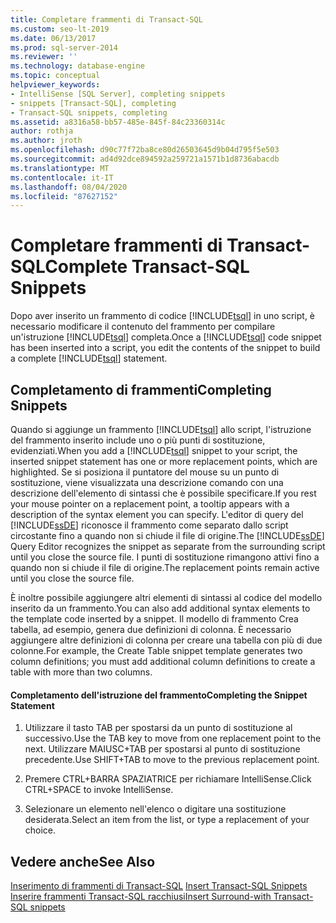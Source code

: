 ```yaml
---
title: Completare frammenti di Transact-SQL
ms.custom: seo-lt-2019
ms.date: 06/13/2017
ms.prod: sql-server-2014
ms.reviewer: ''
ms.technology: database-engine
ms.topic: conceptual
helpviewer_keywords:
- IntelliSense [SQL Server], completing snippets
- snippets [Transact-SQL], completing
- Transact-SQL snippets, completing
ms.assetid: a8316a58-bb57-485e-845f-84c23360314c
author: rothja
ms.author: jroth
ms.openlocfilehash: d90c77f72ba8ce80d26503645d9b04d795f5e503
ms.sourcegitcommit: ad4d92dce894592a259721a1571b1d8736abacdb
ms.translationtype: MT
ms.contentlocale: it-IT
ms.lasthandoff: 08/04/2020
ms.locfileid: "87627152"
---
```

# <a name="complete-transact-sql-snippets"></a><span data-ttu-id="9b07f-102">Completare frammenti di Transact-SQL</span><span class="sxs-lookup"><span data-stu-id="9b07f-102">Complete Transact-SQL Snippets</span></span>
  <span data-ttu-id="9b07f-103">Dopo aver inserito un frammento di codice [!INCLUDE[tsql](../../includes/tsql-md.md)] in uno script, è necessario modificare il contenuto del frammento per compilare un'istruzione [!INCLUDE[tsql](../../includes/tsql-md.md)] completa.</span><span class="sxs-lookup"><span data-stu-id="9b07f-103">Once a [!INCLUDE[tsql](../../includes/tsql-md.md)] code snippet has been inserted into a script, you edit the contents of the snippet to build a complete [!INCLUDE[tsql](../../includes/tsql-md.md)] statement.</span></span>  
  
## <a name="completing-snippets"></a><span data-ttu-id="9b07f-104">Completamento di frammenti</span><span class="sxs-lookup"><span data-stu-id="9b07f-104">Completing Snippets</span></span>  
 <span data-ttu-id="9b07f-105">Quando si aggiunge un frammento [!INCLUDE[tsql](../../includes/tsql-md.md)] allo script, l'istruzione del frammento inserito include uno o più punti di sostituzione, evidenziati.</span><span class="sxs-lookup"><span data-stu-id="9b07f-105">When you add a [!INCLUDE[tsql](../../includes/tsql-md.md)] snippet to your script, the inserted snippet statement has one or more replacement points, which are highlighted.</span></span> <span data-ttu-id="9b07f-106">Se si posiziona il puntatore del mouse su un punto di sostituzione, viene visualizzata una descrizione comando con una descrizione dell'elemento di sintassi che è possibile specificare.</span><span class="sxs-lookup"><span data-stu-id="9b07f-106">If you rest your mouse pointer on a replacement point, a tooltip appears with a description of the syntax element you can specify.</span></span> <span data-ttu-id="9b07f-107">L'editor di query del [!INCLUDE[ssDE](../../includes/ssde-md.md)] riconosce il frammento come separato dallo script circostante fino a quando non si chiude il file di origine.</span><span class="sxs-lookup"><span data-stu-id="9b07f-107">The [!INCLUDE[ssDE](../../includes/ssde-md.md)] Query Editor recognizes the snippet as separate from the surrounding script until you close the source file.</span></span> <span data-ttu-id="9b07f-108">I punti di sostituzione rimangono attivi fino a quando non si chiude il file di origine.</span><span class="sxs-lookup"><span data-stu-id="9b07f-108">The replacement points remain active until you close the source file.</span></span>  
  
 <span data-ttu-id="9b07f-109">È inoltre possibile aggiungere altri elementi di sintassi al codice del modello inserito da un frammento.</span><span class="sxs-lookup"><span data-stu-id="9b07f-109">You can also add additional syntax elements to the template code inserted by a snippet.</span></span> <span data-ttu-id="9b07f-110">Il modello di frammento Crea tabella, ad esempio, genera due definizioni di colonna. È necessario aggiungere altre definizioni di colonna per creare una tabella con più di due colonne.</span><span class="sxs-lookup"><span data-stu-id="9b07f-110">For example, the Create Table snippet template generates two column definitions; you must add additional column definitions to create a table with more than two columns.</span></span>  
  
#### <a name="completing-the-snippet-statement"></a><span data-ttu-id="9b07f-111">Completamento dell'istruzione del frammento</span><span class="sxs-lookup"><span data-stu-id="9b07f-111">Completing the Snippet Statement</span></span>  
  
1.  <span data-ttu-id="9b07f-112">Utilizzare il tasto TAB per spostarsi da un punto di sostituzione al successivo.</span><span class="sxs-lookup"><span data-stu-id="9b07f-112">Use the TAB key to move from one replacement point to the next.</span></span> <span data-ttu-id="9b07f-113">Utilizzare MAIUSC+TAB per spostarsi al punto di sostituzione precedente.</span><span class="sxs-lookup"><span data-stu-id="9b07f-113">Use SHIFT+TAB to move to the previous replacement point.</span></span>  
  
2.  <span data-ttu-id="9b07f-114">Premere CTRL+BARRA SPAZIATRICE per richiamare IntelliSense.</span><span class="sxs-lookup"><span data-stu-id="9b07f-114">Click CTRL+SPACE to invoke IntelliSense.</span></span>  
  
3.  <span data-ttu-id="9b07f-115">Selezionare un elemento nell'elenco o digitare una sostituzione desiderata.</span><span class="sxs-lookup"><span data-stu-id="9b07f-115">Select an item from the list, or type a replacement of your choice.</span></span>  
  
## <a name="see-also"></a><span data-ttu-id="9b07f-116">Vedere anche</span><span class="sxs-lookup"><span data-stu-id="9b07f-116">See Also</span></span>  
 <span data-ttu-id="9b07f-117">[Inserimento di frammenti di Transact-SQL](insert-transact-sql-snippets.md) </span><span class="sxs-lookup"><span data-stu-id="9b07f-117">[Insert Transact-SQL Snippets](insert-transact-sql-snippets.md) </span></span>  
 [<span data-ttu-id="9b07f-118">Inserire frammenti Transact-SQL racchiusi</span><span class="sxs-lookup"><span data-stu-id="9b07f-118">Insert Surround-with Transact-SQL snippets</span></span>](insert-surround-with-transact-sql-snippets.md)  
  
  
